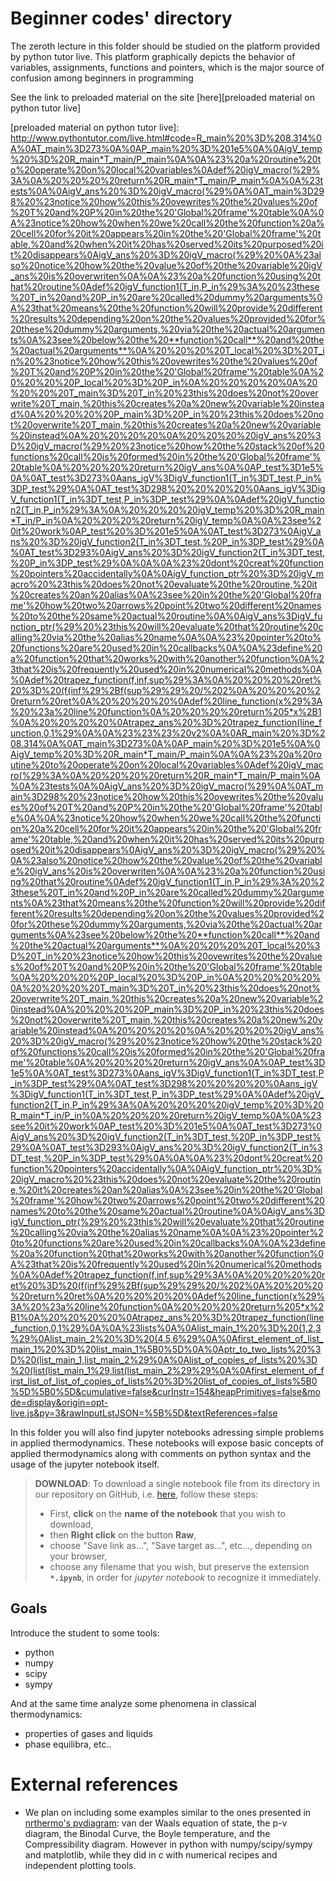 # Beginner codes' directory

The zeroth lecture in this folder should be studied on the platform provided by python tutor live.
This platform  graphically depicts the behavior of variables, assignments, functions and pointers, which is the major source of confusion among beginners in programming

See the link to preloaded material on the site [here][preloaded material on python tutor live]

[preloaded material on python tutor live]: http://www.pythontutor.com/live.html#code=R_main%20%3D%208.314%0A%0AT_main%3D273%0A%0AP_main%20%3D%201e5%0A%0AigV_temp%20%3D%20R_main*T_main/P_main%0A%0A%23%20a%20routine%20to%20operate%20on%20local%20variables%0Adef%20igV_macro(%29%3A%0A%20%20%20%20return%20R_main*T_main/P_main%0A%0A%23tests%0A%0AigV_ans%20%3D%20igV_macro(%29%0A%0AT_main%3D298%20%23notice%20how%20this%20ovewrites%20the%20values%20of%20T%20and%20P%20in%20the%20'Global%20frame'%20table%0A%0A%23notice%20how%20when%20we%20call%20the%20function%20a%20cell%20for%20it%20appears%20in%20the%20'Global%20frame'%20table,%20and%20when%20it%20has%20served%20its%20purposed%20it%20disappears%0AigV_ans%20%3D%20igV_macro(%29%20%0A%23also%20notice%20how%20the%20value%20of%20the%20variable%20igV_ans%20is%20overwriten%0A%0A%23%20a%20function%20using%20that%20routine%0Adef%20igV_function1(T_in,P_in%29%3A%20%23these%20T_in%20and%20P_in%20are%20called%20dummy%20arguments%0A%23that%20means%20the%20function%20will%20provide%20different%20results%20depending%20on%20the%20values%20provided%20for%20these%20dummy%20arguments,%20via%20the%20actual%20arguments%0A%23see%20below%20the%20**function%20call**%20and%20the%20actual%20arguments**%0A%20%20%20%20T_local%20%3D%20T_in%20%23notice%20how%20this%20ovewrites%20the%20values%20of%20T%20and%20P%20in%20the%20'Global%20frame'%20table%0A%20%20%20%20P_local%20%3D%20P_in%0A%20%20%20%20%0A%20%20%20%20T_main%3D%20T_in%20%23this%20does%20not%20overwrite%20T_main,%20this%20creates%20a%20new%20variable%20instead%0A%20%20%20%20P_main%3D%20P_in%20%23this%20does%20not%20overwrite%20T_main,%20this%20creates%20a%20new%20variable%20instead%0A%20%20%20%20%0A%20%20%20%20igV_ans%20%3D%20igV_macro(%29%20%23notice%20how%20the%20stack%20of%20functions%20call%20is%20formed%20in%20the%20'Global%20frame'%20table%0A%20%20%20%20return%20igV_ans%0A%0AP_test%3D1e5%0A%0AT_test%3D273%0Aans_igV%3DigV_function1(T_in%3DT_test,P_in%3DP_test%29%0A%0AT_test%3D298%20%20%20%20%0Aans_igV%3DigV_function1(T_in%3DT_test,P_in%3DP_test%29%0A%0Adef%20igV_function2(T_in,P_in%29%3A%0A%20%20%20%20igV_temp%20%3D%20R_main*T_in/P_in%0A%20%20%20%20return%20igV_temp%0A%0A%23see%20it%20work%0AP_test%20%3D%201e5%0A%0AT_test%3D273%0AigV_ans%20%3D%20igV_function2(T_in%3DT_test,%20P_in%3DP_test%29%0A%0AT_test%3D293%0AigV_ans%20%3D%20igV_function2(T_in%3DT_test,%20P_in%3DP_test%29%0A%0A%0A%23%20dont%20creat%20function%20pointers%20accidentally%0A%0AigV_function_ptr%20%3D%20igV_macro%20%23this%20does%20not%20evaluate%20the%20routine,%20it%20creates%20an%20alias%0A%23see%20in%20the%20'Global%20frame'%20how%20two%20arrows%20point%20two%20different%20names%20to%20the%20same%20actual%20routine%0A%0AigV_ans%3DigV_function_ptr(%29%20%23this%20will%20evaluate%20that%20routine%20calling%20via%20the%20alias%20name%0A%0A%23%20pointer%20to%20functions%20are%20used%20in%20callbacks%0A%0A%23define%20a%20function%20that%20works%20with%20another%20function%0A%23that%20is%20frequently%20used%20in%20numerical%20methods%0A%0Adef%20trapez_function(f,inf,sup%29%3A%0A%20%20%20%20ret%20%3D%20(f(inf%29%2Bf(sup%29%29%20/%202%0A%20%20%20%20return%20ret%0A%20%20%20%20%0Adef%20line_function(x%29%3A%20%23a%20line%20function%0A%20%20%20%20return%205*x%2B1%0A%20%20%20%20%0Atrapez_ans%20%3D%20trapez_function(line_function,0,1%29%0A%0A%23%23%23%20v2%0A%0AR_main%20%3D%208.314%0A%0AT_main%3D273%0A%0AP_main%20%3D%201e5%0A%0AigV_temp%20%3D%20R_main*T_main/P_main%0A%0A%23%20a%20routine%20to%20operate%20on%20local%20variables%0Adef%20igV_macro(%29%3A%0A%20%20%20%20return%20R_main*T_main/P_main%0A%0A%23tests%0A%0AigV_ans%20%3D%20igV_macro(%29%0A%0AT_main%3D298%20%23notice%20how%20this%20ovewrites%20the%20values%20of%20T%20and%20P%20in%20the%20'Global%20frame'%20table%0A%0A%23notice%20how%20when%20we%20call%20the%20function%20a%20cell%20for%20it%20appears%20in%20the%20'Global%20frame'%20table,%20and%20when%20it%20has%20served%20its%20purposed%20it%20disappears%0AigV_ans%20%3D%20igV_macro(%29%20%0A%23also%20notice%20how%20the%20value%20of%20the%20variable%20igV_ans%20is%20overwriten%0A%0A%23%20a%20function%20using%20that%20routine%0Adef%20igV_function1(T_in,P_in%29%3A%20%23these%20T_in%20and%20P_in%20are%20called%20dummy%20arguments%0A%23that%20means%20the%20function%20will%20provide%20different%20results%20depending%20on%20the%20values%20provided%20for%20these%20dummy%20arguments,%20via%20the%20actual%20arguments%0A%23see%20below%20the%20**function%20call**%20and%20the%20actual%20arguments**%0A%20%20%20%20T_local%20%3D%20T_in%20%23notice%20how%20this%20ovewrites%20the%20values%20of%20T%20and%20P%20in%20the%20'Global%20frame'%20table%0A%20%20%20%20P_local%20%3D%20P_in%0A%20%20%20%20%0A%20%20%20%20T_main%3D%20T_in%20%23this%20does%20not%20overwrite%20T_main,%20this%20creates%20a%20new%20variable%20instead%0A%20%20%20%20P_main%3D%20P_in%20%23this%20does%20not%20overwrite%20T_main,%20this%20creates%20a%20new%20variable%20instead%0A%20%20%20%20%0A%20%20%20%20igV_ans%20%3D%20igV_macro(%29%20%23notice%20how%20the%20stack%20of%20functions%20call%20is%20formed%20in%20the%20'Global%20frame'%20table%0A%20%20%20%20return%20igV_ans%0A%0AP_test%3D1e5%0A%0AT_test%3D273%0Aans_igV%3DigV_function1(T_in%3DT_test,P_in%3DP_test%29%0A%0AT_test%3D298%20%20%20%20%0Aans_igV%3DigV_function1(T_in%3DT_test,P_in%3DP_test%29%0A%0Adef%20igV_function2(T_in,P_in%29%3A%0A%20%20%20%20igV_temp%20%3D%20R_main*T_in/P_in%0A%20%20%20%20return%20igV_temp%0A%0A%23see%20it%20work%0AP_test%20%3D%201e5%0A%0AT_test%3D273%0AigV_ans%20%3D%20igV_function2(T_in%3DT_test,%20P_in%3DP_test%29%0A%0AT_test%3D293%0AigV_ans%20%3D%20igV_function2(T_in%3DT_test,%20P_in%3DP_test%29%0A%0A%0A%23%20dont%20creat%20function%20pointers%20accidentally%0A%0AigV_function_ptr%20%3D%20igV_macro%20%23this%20does%20not%20evaluate%20the%20routine,%20it%20creates%20an%20alias%0A%23see%20in%20the%20'Global%20frame'%20how%20two%20arrows%20point%20two%20different%20names%20to%20the%20same%20actual%20routine%0A%0AigV_ans%3DigV_function_ptr(%29%20%23this%20will%20evaluate%20that%20routine%20calling%20via%20the%20alias%20name%0A%0A%23%20pointer%20to%20functions%20are%20used%20in%20callbacks%0A%0A%23define%20a%20function%20that%20works%20with%20another%20function%0A%23that%20is%20frequently%20used%20in%20numerical%20methods%0A%0Adef%20trapez_function(f,inf,sup%29%3A%0A%20%20%20%20ret%20%3D%20(f(inf%29%2Bf(sup%29%29%20/%202%0A%20%20%20%20return%20ret%0A%20%20%20%20%0Adef%20line_function(x%29%3A%20%23a%20line%20function%0A%20%20%20%20return%205*x%2B1%0A%20%20%20%20%0Atrapez_ans%20%3D%20trapez_function(line_function,0,1%29%0A%0A%23lists%0A%0Alist_main_1%20%3D%20(1,2,3%29%0Alist_main_2%20%3D%20(4,5,6%29%0A%0Afirst_element_of_list_main_1%20%3D%20list_main_1%5B0%5D%0A%0Aptr_to_two_lists%20%3D%20(list_main_1,list_main_2%29%0A%0Alist_of_copies_of_lists%20%3D%20(list(list_main_1%29,list(list_main_2%29%29%0A%0Afirst_element_of_first_list_of_list_of_copies_of_lists%20%3D%20list_of_copies_of_lists%5B0%5D%5B0%5D&cumulative=false&curInstr=154&heapPrimitives=false&mode=display&origin=opt-live.js&py=3&rawInputLstJSON=%5B%5D&textReferences=false

In this folder you will also find jupyter notebooks adressing simple problems in applied thermodynamics. These notebooks will expose basic concepts of applied thermodynamics along with comments on python syntax and the usage of the jupyter notebook itself.

> **DOWNLOAD**: To download a single notebook file from its directory in our repository on GitHub, i.e. [here](https://github.com/iurisegtovich/PyTherm-applied-thermodynamics/tree/master/Get_involved/1_Beginner), follow these steps:
>- First, **click** on the **name of the notebook** that you wish to download,
>- then **Right click** on the button **Raw**,
>- choose "Save link as...", "Save target as...", etc..., depending on your browser,
>- choose any filename that you wish, but preserve the extension **`*.ipynb`**, in order for *jupyter notebook* to recognize it immediately.

## Goals

Introduce the student to some tools:
* python
* numpy
* scipy
* sympy

And at the same time analyze some phenomena in classical thermodynamics:
* properties of gases and liquids
* phase equilibra, etc..

# External references

* We plan on including some examples similar to the ones presented in [nrthermo's pvdiagram](http://nrthermo.tk/pvdiagrams/): van der Waals equation of state, the p-v diagram, the Binodal Curve, the Boyle temperature, and the Compressibility diagram. However in python with numpy/scipy/sympy and matplotlib, while they did in c with numerical recipes and independent plotting tools.
